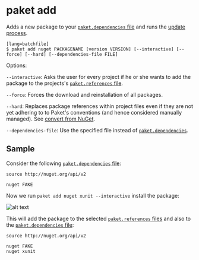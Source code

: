 # paket add

Adds a new package to your [`paket.dependencies` file](dependencies-file.html) and runs the [update process](paket-update.html).

    [lang=batchfile]
    $ paket add nuget PACKAGENAME [version VERSION] [--interactive] [--force] [--hard] [--dependencies-file FILE]

Options:

  `--interactive`: Asks the user for every project if he or she wants to add the package to the projects's [`paket.references` file](references-file.html).

  `--force`: Forces the download and reinstallation of all packages.

  `--hard`: Replaces package references within project files even if they are not yet adhering to to Paket's conventions (and hence considered manually managed). See [convert from NuGet](convert-from-nuget.html).

  `--dependencies-file`: Use the specified file instead of [`paket.dependencies`](dependencies-file.html).

## Sample

Consider the following [`paket.dependencies` file](dependencies-file.html):

	source http://nuget.org/api/v2

	nuget FAKE

Now we run `paket add nuget xunit --interactive` install the package:

![alt text](img/interactive-add.png "Interactive paket add")

This will add the package to the selected [`paket.references` files](references-file.html) and also to the [`paket.dependencies` file](dependencies-file.html):

	source http://nuget.org/api/v2

	nuget FAKE
	nuget xunit